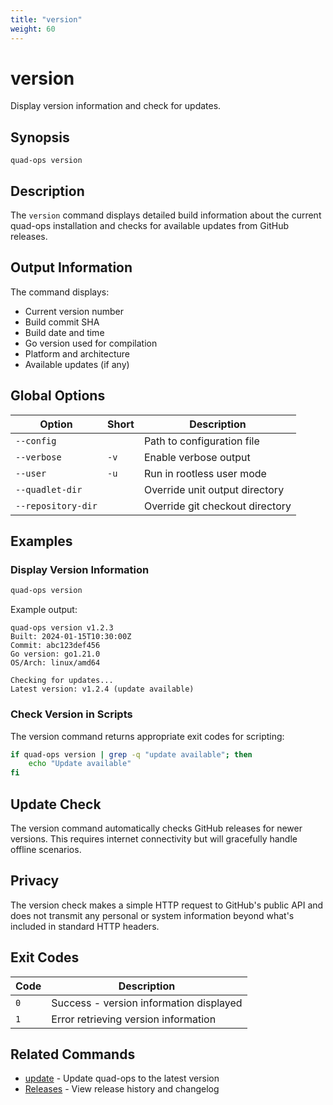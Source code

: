 ```yaml
---
title: "version"
weight: 60
---
```


# version

Display version information and check for updates.

## Synopsis

```
quad-ops version
```

## Description

The `version` command displays detailed build information about the current quad-ops installation and checks for available updates from GitHub releases.

## Output Information

The command displays:
- Current version number
- Build commit SHA
- Build date and time
- Go version used for compilation
- Platform and architecture
- Available updates (if any)

## Global Options

| Option | Short | Description |
|--------|-------|-------------|
| `--config` | | Path to configuration file |
| `--verbose` | `-v` | Enable verbose output |
| `--user` | `-u` | Run in rootless user mode |
| `--quadlet-dir` | | Override unit output directory |
| `--repository-dir` | | Override git checkout directory |

## Examples

### Display Version Information
```bash
quad-ops version
```

Example output:
```
quad-ops version v1.2.3
Built: 2024-01-15T10:30:00Z
Commit: abc123def456
Go version: go1.21.0
OS/Arch: linux/amd64

Checking for updates...
Latest version: v1.2.4 (update available)
```

### Check Version in Scripts
The version command returns appropriate exit codes for scripting:
```bash
if quad-ops version | grep -q "update available"; then
    echo "Update available"
fi
```

## Update Check

The version command automatically checks GitHub releases for newer versions. This requires internet connectivity but will gracefully handle offline scenarios.

## Privacy

The version check makes a simple HTTP request to GitHub's public API and does not transmit any personal or system information beyond what's included in standard HTTP headers.

## Exit Codes

| Code | Description |
|------|-------------|
| `0` | Success - version information displayed |
| `1` | Error retrieving version information |

## Related Commands

- [update](../update) - Update quad-ops to the latest version
- [Releases](../../releases) - View release history and changelog

